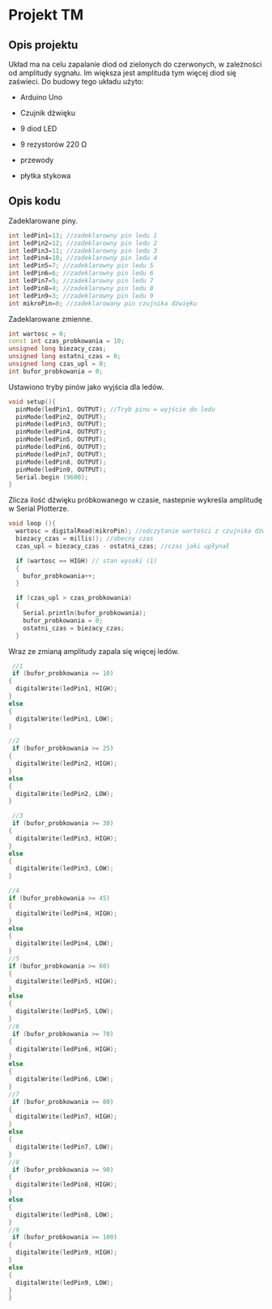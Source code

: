 # Projekt TM

## Opis projektu
Układ ma na celu zapalanie diod od zielonych do czerwonych, w zależności od amplitudy sygnału. Im większa jest amplituda tym więcej diod się zaświeci. Do budowy tego układu użyto:

* Arduino Uno

* Czujnik dźwięku

* 9 diod LED

* 9 rezystorów 220 Ω

* przewody

* płytka stykowa

## Opis kodu
Zadeklarowane piny.
```cpp
int ledPin1=13; //zadeklarowny pin ledu 1
int ledPin2=12; //zadeklarowny pin ledu 2
int ledPin3=11; //zadeklarowny pin ledu 3
int ledPin4=10; //zadeklarowny pin ledu 4
int ledPin5=7; //zadeklarowny pin ledu 5
int ledPin6=6; //zadeklarowny pin ledu 6
int ledPin7=5; //zadeklarowny pin ledu 7
int ledPin8=4; //zadeklarowny pin ledu 8
int ledPin9=3; //zadeklarowny pin ledu 9
int mikroPin=8; //zadeklarowany pin czujnika dźwięku
```
Zadeklarowane zmienne.
```cpp
int wartosc = 0; 
const int czas_probkowania = 10; 
unsigned long biezacy_czas; 
unsigned long ostatni_czas = 0; 
unsigned long czas_upl = 0; 
int bufor_probkowania = 0;
```
Ustawiono tryby pinów jako wyjścia dla ledów.
```cpp
void setup(){
  pinMode(ledPin1, OUTPUT); //Tryb pinu = wyjście do ledu
  pinMode(ledPin2, OUTPUT); 
  pinMode(ledPin3, OUTPUT);
  pinMode(ledPin4, OUTPUT);
  pinMode(ledPin5, OUTPUT);
  pinMode(ledPin6, OUTPUT);
  pinMode(ledPin7, OUTPUT);
  pinMode(ledPin8, OUTPUT);
  pinMode(ledPin9, OUTPUT);
  Serial.begin (9600); 
}
```
Zlicza ilość dźwięku próbkowanego w czasie, nastepnie wykreśla amplitudę w Serial Plotterze.
```cpp
void loop (){
  wartosc = digitalRead(mikroPin); //odczytanie wartości z czujnika dźwięku przechowywana w zmiennej
  biezacy_czas = millis(); //obecny czas
  czas_upl = biezacy_czas - ostatni_czas; //czas jaki upłynał

  if (wartosc == HIGH) // stan wysoki (1)
  {
    bufor_probkowania++;
  }

  if (czas_upl > czas_probkowania) 
  {
    Serial.println(bufor_probkowania);
    bufor_probkowania = 0;
    ostatni_czas = biezacy_czas;
  }
  ```
  Wraz ze zmianą amplitudy zapala się więcej ledów.
  ```cpp
   //1       
   if (bufor_probkowania >= 10) 
  {
    digitalWrite(ledPin1, HIGH); 
  }
  else 
  {
    digitalWrite(ledPin1, LOW);
  }

  //2
   if (bufor_probkowania >= 25) 
  {
    digitalWrite(ledPin2, HIGH);
  }
  else 
  {
    digitalWrite(ledPin2, LOW);
  }

   //3
   if (bufor_probkowania >= 30) 
  {
    digitalWrite(ledPin3, HIGH);
  }
  else 
  {
    digitalWrite(ledPin3, LOW);
  }

  //4
  if (bufor_probkowania >= 45) 
  {
    digitalWrite(ledPin4, HIGH);
  }
  else 
  {
    digitalWrite(ledPin4, LOW);
  }
 //5
 if (bufor_probkowania >= 60) 
  {
    digitalWrite(ledPin5, HIGH);
  }
  else 
  {
    digitalWrite(ledPin5, LOW);
  }
  //6
   if (bufor_probkowania >= 70) 
  {
    digitalWrite(ledPin6, HIGH);
  }
  else 
  {
    digitalWrite(ledPin6, LOW);
  }
  //7
   if (bufor_probkowania >= 80) 
  {
    digitalWrite(ledPin7, HIGH);
  }
  else 
  {
    digitalWrite(ledPin7, LOW);
  }
  //8
   if (bufor_probkowania >= 90) 
  {
    digitalWrite(ledPin8, HIGH);
  }
  else 
  {
    digitalWrite(ledPin8, LOW);
  }
  //9
   if (bufor_probkowania >= 100) 
  {
    digitalWrite(ledPin9, HIGH);
  }
  else 
  {
    digitalWrite(ledPin9, LOW);
  }
}
```





